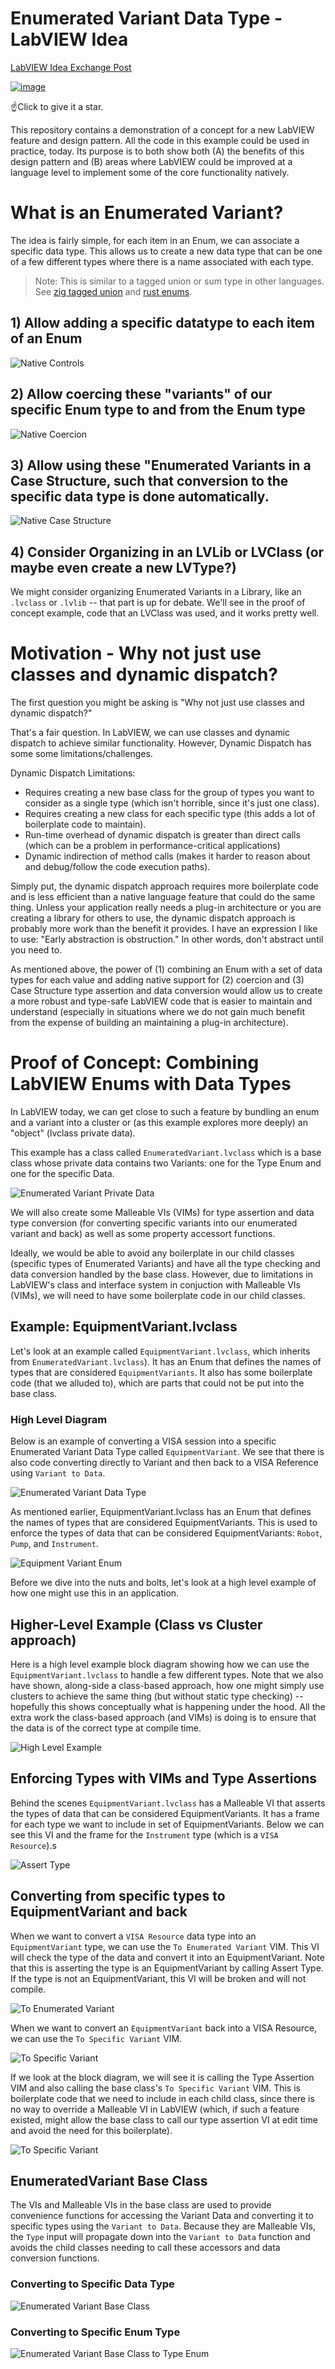 # Enumerated Variant Data Type - LabVIEW Idea
[LabVIEW Idea Exchange Post](https://forums.ni.com/t5/LabVIEW-Idea-Exchange/quot-Enumerated-Variant-quot-Data-Type-like-Rust-and-Zig-have/idi-p/4362485)

[![image](https://github.com/JKISoftware/enumerated-variant-labview-idea/assets/381432/961a56f8-3be8-41db-ab73-ed1914e622d8)](https://forums.ni.com/t5/LabVIEW-Idea-Exchange/quot-Enumerated-Variant-quot-Data-Type-like-Rust-and-Zig-have/idi-p/4362485)

☝️Click to give it a star.

This repository contains a demonstration of a concept for a new LabVIEW feature and design pattern. All the code in this example could be used in practice, today.  Its purpose is to both show both (A) the benefits of this design pattern and (B) areas where LabVIEW could be improved at a language level to implement some of the core functionality natively.

# What is an Enumerated Variant?

The idea is fairly simple, for each item in an Enum, we can associate a specific data type.  This allows us to create a new data type that can be one of a few different types where there is a name associated with each type.

> Note: This is similar to a tagged union or sum type in other languages. See [zig tagged union](https://ziglang.org/documentation/master/#Tagged-union) and [rust enums](https://doc.rust-lang.org/reference/items/enumerations.html).

## 1) Allow adding a specific datatype to each item of an Enum

![Native Controls](docs/native_controls.png)

## 2) Allow coercing these "variants" of our specific Enum type to and from the Enum type

![Native Coercion](docs/native_coercion.png)

## 3) Allow using these "Enumerated Variants in a Case Structure, such that conversion to the specific data type is done automatically.

![Native Case Structure](docs/native_case_structure_support.png)

## 4) Consider Organizing in an LVLib or LVClass (or maybe even create a new LVType?)
We might consider organizing Enumerated Variants in a Library, like an `.lvclass` or  `.lvlib` -- that part is up for debate. We'll see in the proof of concept example, code that an LVClass was used, and it works pretty well.

# Motivation - Why not just use classes and dynamic dispatch?

The first question you might be asking is "Why not just use classes and dynamic dispatch?"

That's a fair question.  In LabVIEW, we can use classes and dynamic dispatch to achieve similar functionality. However, Dynamic Dispatch has some some limitations/challenges.

Dynamic Dispatch Limitations:

- Requires creating a new base class for the group of types you want to consider as a single type (which isn't horrible, since it's just one class).
- Requires creating a new class for each specific type (this adds a lot of boilerplate code to maintain).
- Run-time overhead of dynamic dispatch is greater than direct calls (which can be a problem in performance-critical applications)
- Dynamic indirection of method calls (makes it harder to reason about and debug/follow the code execution paths).

Simply put, the dynamic dispatch approach requires more boilerplate code and is less efficient than a native language feature that could do the same thing. Unless your application really needs a plug-in architecture or you are creating a library for others to use, the dynamic dispatch approach is probably more work than the benefit it provides. I have an expression I like to use: "Early abstraction is obstruction."  In other words, don't abstract until you need to.

As mentioned above, the power of (1) combining an Enum with a set of data types for each value and adding native support for (2) coercion and (3) Case Structure type assertion and data conversion would allow us to create a more robust and type-safe LabVIEW code that is easier to maintain and understand (especially in situations where we do not gain much benefit from the expense of building an maintaining a plug-in architecture).

# Proof of Concept: Combining LabVIEW Enums with Data Types

In LabVIEW today, we can get close to such a feature by bundling an enum and a variant into a cluster or (as this example explores more deeply) an "object" (lvclass private data).

This example has a class called `EnumeratedVariant.lvclass` which is a base class whose private data contains two Variants: one for the Type Enum and one for the specific Data.

![Enumerated Variant Private Data](docs/enumerated_variant_private_data.png)

We will also create some Malleable VIs (VIMs) for type assertion and data type conversion (for converting specific variants into our enumerated variant and back) as well as some property accessort functions.

Ideally, we would be able to avoid any boilerplate in our child classes (specific types of Enumerated Variants) and have all the type checking and data conversion handled by the base class.  However, due to limitations in LabVIEW's class and interface system in conjuction with Malleable VIs (VIMs), we will need to have some boilerplate code in our child classes.

## Example: EquipmentVariant.lvclass

Let's look at an example called `EquipmentVariant.lvclass`, which inherits from `EnumeratedVariant.lvclass`).  It has an Enum that defines the names of types that are considered `EquipmentVariants`. It also has some boilerplate code (that we alluded to), which are parts that could not be put into the base class.

### High Level Diagram

Below is an example of converting a VISA session into a specific Enumerated Variant Data Type called `EquipmentVariant`.  We see that there is also code converting directly to Variant and then back to a VISA Reference using `Variant to Data`.

![Enumerated Variant Data Type](docs/to_and_from_enumerated_variant.png)

As mentioned earlier, EquipmentVariant.lvclass has an Enum that defines the names of types that are considered EquipmentVariants.  This is used to enforce the types of data that can be considered EquipmentVariants: `Robot`, `Pump`, and `Instrument`.

![Equipment Variant Enum](docs/equipment_variant_enum.png)

Before we dive into the nuts and bolts, let's look at a high level example of how one might use this in an application.

## Higher-Level Example (Class vs Cluster approach)

Here is a high level example block diagram showing how we can use the `EquipmentVariant.lvclass` to handle a few different types.  Note that we also have shown, along-side a class-based approach, how one might simply use clusters to achieve the same thing (but without static type checking) -- hopefully this shows conceptually what is happening under the hood. All the extra work the class-based approach (and VIMs) is doing is to ensure that the data is of the correct type at compile time.

![High Level Example](docs/example_equipment_variant.png)

## Enforcing Types with VIMs and Type Assertions

Behind the scenes `EquipmentVariant.lvclass` has a Malleable VI that asserts the types of data that can be considered EquipmentVariants.  It has a frame for each type we want to include in set of EquipmentVariants. Below we can see this VI and the frame for the `Instrument` type (which is a `VISA Resource`).s

![Assert Type](docs/equipment_variant_assert_type_vim.png)

## Converting from specific types to EquipmentVariant and back

When we want to convert a `VISA Resource` data type into an `EquipmentVariant` type, we can use the `To Enumerated Variant` VIM.  This VI will check the type of the data and convert it into an EquipmentVariant.  Note that this is asserting the type is an EquipmentVariant by calling Assert Type.  If the type is not an EquipmentVariant, this VI will be broken and will not compile.

![To Enumerated Variant](docs/equipment_variant_to_enumerated_variant.png)

When we want to convert an `EquipmentVariant` back into a VISA Resource, we can use the `To Specific Variant` VIM.

![To Specific Variant](docs/to_specific_variant.png)

If we look at the block diagram, we will see it is calling the Type Assertion VIM and also calling the base class's `To Specific Variant` VIM.  This is boilerplate code that we need to include in each child class, since there is no way to override a Malleable VI in LabVIEW (which, if such a feature existed, might allow the base class to call our type assertion VI at edit time and avoid the need for this boilerplate).

![To Specific Variant](docs/equipment_variant_to_specific_variant.png)

## EnumeratedVariant Base Class

The VIs and Malleable VIs in the base class are used to provide convenience functions for accessing the Variant Data and converting it to specific types using the `Variant to Data`.  Because they are Malleable VIs, the `Type` input will propagate down into the `Variant to Data` function and avoids the child classes needing to call these accessors and data conversion functions.

### Converting to Specific Data Type

![Enumerated Variant Base Class](docs/base_class_to_specific_type_vim.png)

### Converting to Specific Enum Type

![Enumerated Variant Base Class to Type Enum](docs/base_class_to_type_enum.png)
